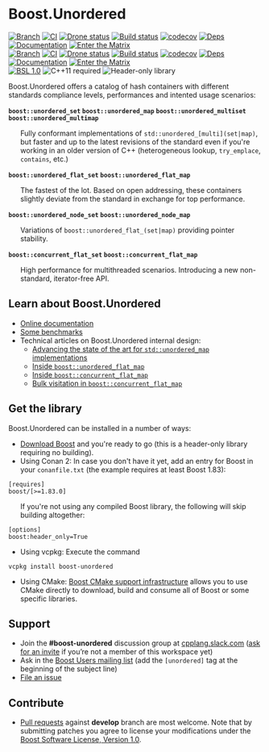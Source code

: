 # Boost.Unordered

[![Branch](https://img.shields.io/badge/branch-master-brightgreen.svg)](https://github.com/boostorg/unordered/tree/master) [![CI](https://github.com/boostorg/unordered/actions/workflows/ci.yml/badge.svg?branch=master)](https://github.com/boostorg/unordered/actions/workflows/ci.yml) [![Drone status](https://img.shields.io/drone/build/boostorg/unordered/master?server=https%3A%2F%2Fdrone.cpp.al&logo=drone&logoColor=%23CCCCCC&label=CI)](https://drone.cpp.al/boostorg/unordered) [![Build status](https://img.shields.io/appveyor/build/cppalliance/unordered/master?logo=appveyor&label=CI)](https://ci.appveyor.com/project/cppalliance/unordered/branch/master)  [![codecov](https://codecov.io/gh/boostorg/unordered/branch/master/graph/badge.svg)](https://codecov.io/gh/boostorg/unordered/branch/master)  [![Deps](https://img.shields.io/badge/deps-master-brightgreen.svg)](https://pdimov.github.io/boostdep-report/master/unordered.html)  [![Documentation](https://img.shields.io/badge/docs-master-brightgreen.svg)](https://www.boost.org/doc/libs/master/libs/unordered/doc/html/unordered.html)  [![Enter the Matrix](https://img.shields.io/badge/matrix-master-brightgreen.svg)](http://www.boost.org/development/tests/master/developer/unordered.html)<br/>
[![Branch](https://img.shields.io/badge/branch-develop-brightgreen.svg)](https://github.com/boostorg/unordered/tree/develop) [![CI](https://github.com/boostorg/unordered/actions/workflows/ci.yml/badge.svg?branch=develop)](https://github.com/boostorg/unordered/actions/workflows/ci.yml) [![Drone status](https://img.shields.io/drone/build/boostorg/unordered/develop?server=https%3A%2F%2Fdrone.cpp.al&logo=drone&logoColor=%23CCCCCC&label=CI)](https://drone.cpp.al/boostorg/unordered) [![Build status](https://img.shields.io/appveyor/build/cppalliance/unordered/master?logo=appveyor&label=CI)](https://ci.appveyor.com/project/cppalliance/unordered/branch/develop) [![codecov](https://codecov.io/gh/boostorg/unordered/branch/develop/graph/badge.svg)](https://codecov.io/gh/boostorg/unordered/branch/develop) [![Deps](https://img.shields.io/badge/deps-develop-brightgreen.svg)](https://pdimov.github.io/boostdep-report/develop/unordered.html) [![Documentation](https://img.shields.io/badge/docs-develop-brightgreen.svg)](https://www.boost.org/doc/libs/develop/libs/unordered/doc/html/unordered.html) [![Enter the Matrix](https://img.shields.io/badge/matrix-develop-brightgreen.svg)](http://www.boost.org/development/tests/develop/developer/unordered.html)<br/>
[![BSL 1.0](https://img.shields.io/badge/license-BSL_1.0-blue.svg)](https://www.boost.org/users/license.html) <img alt="C++11 required" src="https://img.shields.io/badge/standard-C%2b%2b11-blue.svg"> <img alt="Header-only library" src="https://img.shields.io/badge/build-header--only-blue.svg">

Boost.Unordered offers a catalog of hash containers with different standards compliance levels, performances and intented usage scenarios:

**`boost::unordered_set` `boost::unordered_map` `boost::unordered_multiset` `boost::unordered_multimap`**

<ul>Fully conformant implementations of <code>std::unordered_[multi](set|map)</code>,
but faster and up to the latest revisions of the standard even if you're working in an older version of C++ (heterogeneous lookup,
<code>try_emplace</code>, <code>contains</code>, etc.)</ul>

**`boost::unordered_flat_set` `boost::unordered_flat_map`**

<ul>The fastest of the lot. Based on open addressing, these containers slightly
deviate from the standard in exchange for top performance.</ul>

**`boost::unordered_node_set` `boost::unordered_node_map`**

<ul>Variations of <code>boost::unordered_flat_(set|map)</code> providing pointer stability.</ul>

**`boost::concurrent_flat_set` `boost::concurrent_flat_map`**

<ul>High performance for multithreaded scenarios. Introducing a new non-standard, iterator-free API.</ul>

## Learn about Boost.Unordered

* [Online documentation](https://boost.org/libs/unordered)
* [Some benchmarks](https://github.com/boostorg/boost_unordered_benchmarks)
* Technical articles on Boost.Unordered internal design:
  * [Advancing the state of the art for `std::unordered_map` implementations](https://bannalia.blogspot.com/2022/06/advancing-state-of-art-for.html)
  * [Inside `boost::unordered_flat_map`](https://bannalia.blogspot.com/2022/11/inside-boostunorderedflatmap.html)
  * [Inside `boost::concurrent_flat_map`](https://bannalia.blogspot.com/2023/07/inside-boostconcurrentflatmap.html)
  * [Bulk visitation in `boost::concurrent_flat_map`](https://bannalia.blogspot.com/2023/10/bulk-visitation-in-boostconcurrentflatm.html)

## Get the library

Boost.Unordered can be installed in a number of ways:

* [Download Boost](https://www.boost.org/users/download/) and you're ready to go (this is a header-only library requiring no building).
* Using Conan 2: In case you don't have it yet, add an entry for Boost in your `conanfile.txt` (the example requires at least Boost 1.83):
```
[requires]
boost/[>=1.83.0]
```
<ul>If you're not using any compiled Boost library, the following will skip building altogether:</ul>

```
[options]
boost:header_only=True
```
* Using vcpkg: Execute the command
```
vcpkg install boost-unordered
```
* Using CMake: [Boost CMake support infrastructure](https://github.com/boostorg/cmake)
allows you to use CMake directly to download, build and consume all of Boost or
some specific libraries.

## Support

* Join the **#boost-unordered** discussion group at [cpplang.slack.com](https://cpplang.slack.com/)
([ask for an invite](https://cppalliance.org/slack/) if you’re not a member of this workspace yet)
* Ask in the [Boost Users mailing list](https://lists.boost.org/mailman/listinfo.cgi/boost-users)
(add the `[unordered]` tag at the beginning of the subject line)
* [File an issue](https://github.com/boostorg/unordered/issues)

## Contribute

* [Pull requests](https://github.com/boostorg/unordered/pulls) against **develop** branch are most welcome.
Note that by submitting patches you agree to license your modifications under the [Boost Software License, Version 1.0](http://www.boost.org/LICENSE_1_0.txt).
